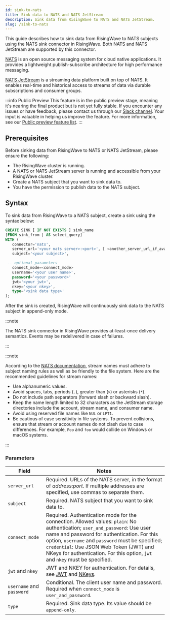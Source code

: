 ```yaml
---
id: sink-to-nats
title: Sink data to NATS and NATS JetStream
description: Sink data from RisingWave to NATS and NATS JetStream.
slug: /sink-to-nats
---
```

This guide describes how to sink data from RisingWave to NATS subjects using the NATS sink connector in RisingWave. Both NATS and NATS JetStream are supported by this connector.

[NATS](https://nats.io/) is an open source messaging system for cloud native applications. It provides a lightweight publish-subscribe architecture for high performance messaging.

[NATS JetStream](https://docs.nats.io/nats-concepts/jetstream) is a streaming data platform built on top of NATS. It enables real-time and historical access to streams of data via durable subscriptions and consumer groups.

:::info Public Preview
This feature is in the public preview stage, meaning it's nearing the final product but is not yet fully stable. If you encounter any issues or have feedback, please contact us through our [Slack channel](https://www.risingwave.com/slack). Your input is valuable in helping us improve the feature. For more information, see our [Public preview feature list](/product-lifecycle/#features-in-the-public-preview-stage).
:::

## Prerequisites

Before sinking data from RisingWave to NATS or NATS JetStream, please ensure the following:

- The RisingWave cluster is running.
- A NATS or NATS JetStream server is running and accessible from your RisingWave cluster.
- Create a NATS subject that you want to sink data to.
- You have the permission to publish data to the NATS subject.

## Syntax

To sink data from RisingWave to a NATS subject, create a sink using the syntax below:

```sql
CREATE SINK [ IF NOT EXISTS ] sink_name
[FROM sink_from | AS select_query]
WITH (
   connector='nats',
   server_url='<your nats server>:<port>', [ <another_server_url_if_available>, ...]
   subject='<your subject>',

 -- optional parameters
   connect_mode=<connect_mode>
   username='<your user name>',
   password='<your password>'
   jwt='<your jwt>',
   nkey='<your nkey>',
   type='<sink data type>'
);
```

After the sink is created, RisingWave will continuously sink data to the NATS subject in append-only mode.

:::note

The NATS sink connector in RisingWave provides at-least-once delivery semantics. Events may be redelivered in case of failures.

:::

:::note

According to the [NATS documentation](https://docs.nats.io/running-a-nats-service/nats_admin/jetstream_admin/naming), stream names must adhere to subject naming rules as well as be friendly to the file system. Here are the recommended guidelines for stream names:

- Use alphanumeric values.
- Avoid spaces, tabs, periods (`.`), greater than (`>`) or asterisks (`*`).
- Do not include path separators (forward slash or backward slash).
- Keep the name length limited to 32 characters as the JetStream storage directories include the account, stream name, and consumer name.
- Avoid using reserved file names like `NUL` or `LPT1`.
- Be cautious of case sensitivity in file systems. To prevent collisions, ensure that stream or account names do not clash due to case differences. For example, `Foo` and `foo` would collide on Windows or macOS systems.

:::

### Parameters

|Field|Notes|
|---|---|
|`server_url`| Required. URLs of the NATS server, in the format of *address*:*port*. If multiple addresses are specified, use commas to separate them.|
|`subject`| Required. NATS subject that you want to sink data to.|
|`connect_mode`|Required. Authentication mode for the connection. Allowed values: `plain`: No authentication; `user_and_password`: Use user name and password for authentication. For this option, `username` and `password` must be specified; `credential`: Use JSON Web Token (JWT) and NKeys for authentication. For this option, `jwt` and `nkey` must be specified.  |
|`jwt` and `nkey`|JWT and NKEY for authentication. For details, see [JWT](https://docs.nats.io/running-a-nats-service/configuration/securing_nats/auth_intro/jwt) and [NKeys](https://docs.nats.io/running-a-nats-service/configuration/securing_nats/auth_intro/nkey_auth).|
|`username` and `password`| Conditional. The client user name and password. Required when `connect_mode` is `user_and_password`.|
|`type`|Required. Sink data type. Its value should be `append-only`.|
